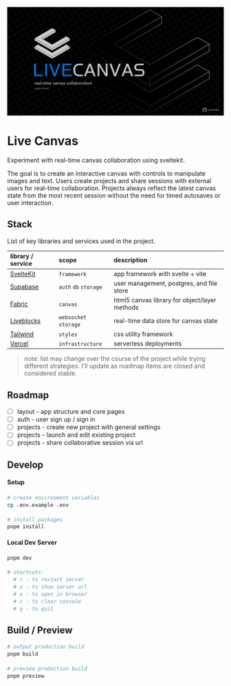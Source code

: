 <picture>
  <source media="(prefers-color-scheme: dark)"  srcset="/static/gh-live-canvas.png">
  <source media="(prefers-color-scheme: light)" srcset="/static/gh-live-canvas.png">
  <img alt="Live Canvas: Real-Time Canvas Collaboration" src="/static/gh-live-canvas.png">
</picture>

# Live Canvas

Experiment with real-time canvas collaboration using sveltekit.

The goal is to create an interactive canvas with controls to manipulate images and text. Users create projects and share sessions with external users for real-time collaboration. Projects always reflect the latest canvas state from the most recent session without the need for timed autosaves or user interaction.

## Stack

List of key libraries and services used in the project.

| library / service                                       | scope                 | description                                   |
| :------------------------------------------------------ | :-------------------- | :-------------------------------------------- |
| [SvelteKit](https://github.com/sveltejs/kit)            | `framework`           | app framework with svelte + vite              |
| [Supabase](https://github.com/supabase/supabase)        | `auth` `db` `storage` | user management, postgres, and file store     |
| [Fabric](https://github.com/fabricjs/fabric.js)         | `canvas`              | html5 canvas library for object/layer methods |
| [Liveblocks](https://github.com/liveblocks/liveblocks)  | `websocket` `storage` | real-time data store for canvas state         |
| [Tailwind](https://github.com/tailwindlabs/tailwindcss) | `styles`              | css utility framework                         |
| [Vercel](https://github.com/vercel/vercel)              | `infrastructure`      | serverless deployments                        |

> note: list may change over the course of the project while trying different strategies. I'll update as roadmap items are closed and considered stable.

## Roadmap

- [ ] layout - app structure and core pages
- [ ] auth - user sign up / sign in
- [ ] projects - create new project with general settings
- [ ] projects - launch and edit existing project
- [ ] projects - share collaborative session via url

## Develop

#### Setup

```bash
# create environment variables
cp .env.example .env

# install packages
pnpm install
```

#### Local Dev Server

```bash
pnpm dev

# shortcuts:
  # r - to restart server
  # u - to show server url
  # o - to open in browser
  # c - to clear console
  # q - to quit
```

## Build / Preview

```bash
# output production build
pnpm build

# preview production build
pnpm preview
```
